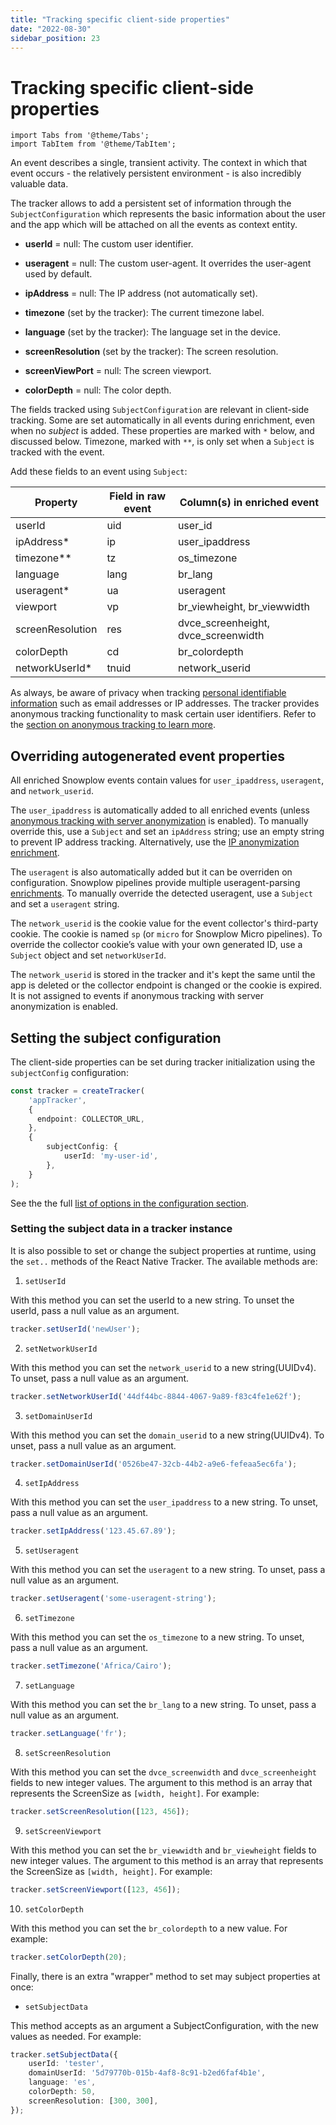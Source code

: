 ```yaml
---
title: "Tracking specific client-side properties"
date: "2022-08-30"
sidebar_position: 23
---
```


# Tracking specific client-side properties

```mdx-code-block
import Tabs from '@theme/Tabs';
import TabItem from '@theme/TabItem';
```

An event describes a single, transient activity. The context in which that event occurs - the relatively persistent environment - is also incredibly valuable data.

The tracker allows to add a persistent set of information through the `SubjectConfiguration` which represents the basic information about the user and the app which will be attached on all the events as context entity.

- **userId** = null: The custom user identifier.

- **useragent** = null: The custom user-agent. It overrides the user-agent used by default.

- **ipAddress** = null: The IP address (not automatically set).

- **timezone** (set by the tracker): The current timezone label.

- **language** (set by the tracker): The language set in the device.

- **screenResolution** (set by the tracker): The screen resolution.

- **screenViewPort** = null: The screen viewport.

- **colorDepth** = null: The color depth.


The fields tracked using `SubjectConfiguration` are relevant in client-side tracking. Some are set automatically in all events during enrichment, even when no _subject_  is added. These properties are marked with `*` below, and discussed below. Timezone, marked with `**`, is only set when a `Subject` is tracked with the event.

Add these fields to an event using `Subject`:

| Property         | Field in raw event | Column(s) in enriched event         |
| ---------------- | ------------------ | ----------------------------------- |
| userId           | uid                | user_id                             |
| ipAddress*       | ip                 | user_ipaddress                      |
| timezone**       | tz                 | os_timezone                         |
| language         | lang               | br_lang                             |
| useragent*       | ua                 | useragent                           |
| viewport         | vp                 | br_viewheight, br_viewwidth         |
| screenResolution | res                | dvce_screenheight, dvce_screenwidth |
| colorDepth       | cd                 | br_colordepth                       |
| networkUserId*   | tnuid              | network_userid                      |


As always, be aware of privacy when tracking [personal identifiable information](https://snowplow.io/blog/2020/09/06/user-identification-and-privacy/) such as email addresses or IP addresses.
The tracker provides anonymous tracking functionality to mask certain user identifiers. Refer to the [section on anonymous tracking to learn more](../anonymous-tracking/index.md).

## Overriding autogenerated event properties

All enriched Snowplow events contain values for `user_ipaddress`, `useragent`, and `network_userid`.

The `user_ipaddress` is automatically added to all enriched events (unless [anonymous tracking with server anonymization](../anonymous-tracking/index.md) is enabled). To manually override this, use a `Subject` and set an `ipAddress` string; use an empty string to prevent IP address tracking. Alternatively, use the [IP anonymization enrichment](/docs/pipeline/enrichments/available-enrichments/ip-anonymization-enrichment/index.md).

The `useragent` is also automatically added but it can be overriden on configuration. Snowplow pipelines provide multiple useragent-parsing [enrichments](/docs/pipeline/enrichments/available-enrichments/index.md). To manually override the detected useragent, use a `Subject` and set a `useragent` string.

The `network_userid` is the cookie value for the event collector's third-party cookie. The cookie is named `sp` (or `micro` for Snowplow Micro pipelines). To override the collector cookie’s value with your own generated ID, use a `Subject` object and set `networkUserId`.

The `network_userid` is stored in the tracker and it's kept the same until the app is deleted or the collector endpoint is changed or the cookie is expired. It is not assigned to events if anonymous tracking with server anonymization is enabled.

## Setting the subject configuration

The client-side properties can be set during tracker initialization using the `subjectConfig` configuration:

```typescript
const tracker = createTracker(
    'appTracker',
    {
      endpoint: COLLECTOR_URL,
    },
    {
        subjectConfig: {
            userId: 'my-user-id',
        },
    }
);
```

See the the full [list of options in the configuration section](/docs/sources/trackers/react-native-tracker/index.md#subjectconfiguration).

### Setting the subject data in a tracker instance

It is also possible to set or change the subject properties at runtime, using the `set..` methods of the React Native Tracker. The available methods are:

1. `setUserId`

With this method you can set the userId to a new string. To unset the userId, pass a null value as an argument.

```typescript
tracker.setUserId('newUser');
```

2. `setNetworkUserId`

With this method you can set the `network_userid` to a new string(UUIDv4). To unset, pass a null value as an argument.

```typescript
tracker.setNetworkUserId('44df44bc-8844-4067-9a89-f83c4fe1e62f');
```

3. `setDomainUserId`

With this method you can set the `domain_userid` to a new string(UUIDv4). To unset, pass a null value as an argument.

```typescript
tracker.setDomainUserId('0526be47-32cb-44b2-a9e6-fefeaa5ec6fa');
```

4. `setIpAddress`

With this method you can set the `user_ipaddress` to a new string. To unset, pass a null value as an argument.

```typescript
tracker.setIpAddress('123.45.67.89');
```

5. `setUseragent`

With this method you can set the `useragent` to a new string. To unset, pass a null value as an argument.

```typescript
tracker.setUseragent('some-useragent-string');
```

6. `setTimezone`

With this method you can set the `os_timezone` to a new string. To unset, pass a null value as an argument.

```typescript
tracker.setTimezone('Africa/Cairo');
```

7. `setLanguage`

With this method you can set the `br_lang` to a new string. To unset, pass a null value as an argument.

```typescript
tracker.setLanguage('fr');
```

8. `setScreenResolution`

With this method you can set the `dvce_screenwidth` and `dvce_screenheight` fields to new integer values. The argument to this method is an array that represents the ScreenSize as `[width, height]`. For example:

```typescript
tracker.setScreenResolution([123, 456]);
```

9. `setScreenViewport`

With this method you can set the `br_viewwidth` and `br_viewheight` fields to new integer values. The argument to this method is an array that represents the ScreenSize as `[width, height]`. For example:

```typescript
tracker.setScreenViewport([123, 456]);
```

10. `setColorDepth`

With this method you can set the `br_colordepth` to a new value. For example:

```typescript
tracker.setColorDepth(20);
```

Finally, there is an extra "wrapper" method to set may subject properties at once:

- `setSubjectData`

This method accepts as an argument a SubjectConfiguration, with the new values as needed. For example:

```typescript
tracker.setSubjectData({
    userId: 'tester',
    domainUserId: '5d79770b-015b-4af8-8c91-b2ed6faf4b1e',
    language: 'es',
    colorDepth: 50,
    screenResolution: [300, 300],
});
```
